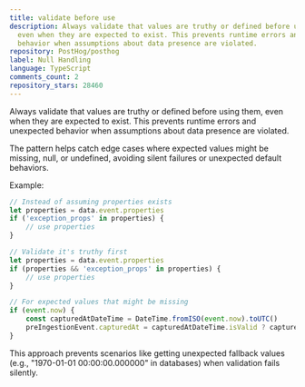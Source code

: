 ```yaml
---
title: validate before use
description: Always validate that values are truthy or defined before using them,
  even when they are expected to exist. This prevents runtime errors and unexpected
  behavior when assumptions about data presence are violated.
repository: PostHog/posthog
label: Null Handling
language: TypeScript
comments_count: 2
repository_stars: 28460
---
```


Always validate that values are truthy or defined before using them, even when they are expected to exist. This prevents runtime errors and unexpected behavior when assumptions about data presence are violated.

The pattern helps catch edge cases where expected values might be missing, null, or undefined, avoiding silent failures or unexpected default behaviors.

Example:
```typescript
// Instead of assuming properties exists
let properties = data.event.properties
if ('exception_props' in properties) {
    // use properties
}

// Validate it's truthy first
let properties = data.event.properties
if (properties && 'exception_props' in properties) {
    // use properties
}

// For expected values that might be missing
if (event.now) {
    const capturedAtDateTime = DateTime.fromISO(event.now).toUTC()
    preIngestionEvent.capturedAt = capturedAtDateTime.isValid ? capturedAtDateTime : undefined
}
```

This approach prevents scenarios like getting unexpected fallback values (e.g., "1970-01-01 00:00:00.000000" in databases) when validation fails silently.